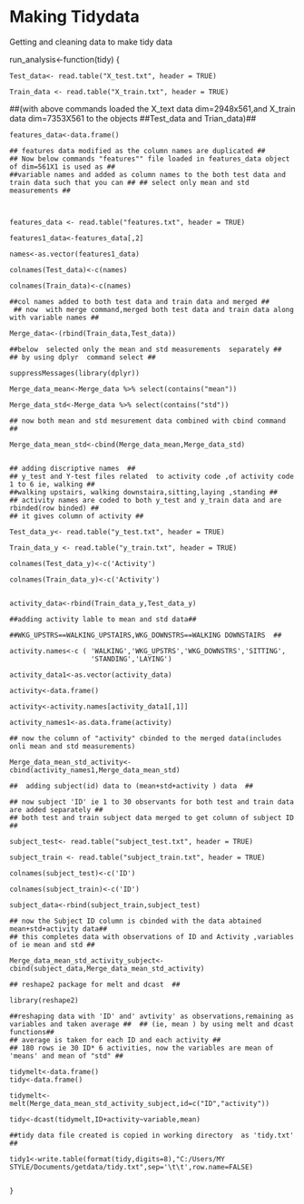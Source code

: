 # Making Tidydata
Getting and cleaning data to make tidy data

run_analysis<-function(tidy) {
    
    Test_data<- read.table("X_test.txt", header = TRUE) 
    
    Train_data <- read.table("X_train.txt", header = TRUE) 
    
   ##(with above commands loaded the X_text data dim=2948x561,and X_train data dim=7353X561 to the objects ##Test_data and Trian_data)##
     
    features_data<-data.frame()
    
    ## features data modified as the column names are duplicated ##
    ## Now below commands "features"" file loaded in features_data object of dim=561X1 is used as ##
    ##variable names and added as column names to the both test data and train data such that you can ## ## select only mean and std   measurements ##
    
    
    
    features_data <- read.table("features.txt", header = TRUE)
    
    features1_data<-features_data[,2]
    
    names<-as.vector(features1_data)
    
    colnames(Test_data)<-c(names)
    
    colnames(Train_data)<-c(names)
    
    ##col names added to both test data and train data and merged ##
     ## now  with merge command,merged both test data and train data along with variable names ##
    
    Merge_data<-(rbind(Train_data,Test_data))
    
    ##below  selected only the mean and std measurements  separately ##
    ## by using dplyr  command select ##
    
    suppressMessages(library(dplyr))
    
    Merge_data_mean<-Merge_data %>% select(contains("mean"))
    
    Merge_data_std<-Merge_data %>% select(contains("std"))
    
    ## now both mean and std mesurement data combined with cbind command ##
    
    Merge_data_mean_std<-cbind(Merge_data_mean,Merge_data_std)
    
    
    ## adding discriptive names  ##
    ## y_test and Y-test files related  to activity code ,of activity code 1 to 6 ie, walking ##
    ##walking upstairs, walking downstaira,sitting,laying ,standing ##
    ## activity names are coded to both y_test and y_train data and are rbinded(row binded) ##
    ## it gives column of activity ##
    
    Test_data_y<- read.table("y_test.txt", header = TRUE)
    
    Train_data_y <- read.table("y_train.txt", header = TRUE) 
    
    colnames(Test_data_y)<-c('Activity')
    
    colnames(Train_data_y)<-c('Activity')
    
    
    activity_data<-rbind(Train_data_y,Test_data_y)
    
    ##adding activity lable to mean and std data##
    
    ##WKG_UPSTRS==WALKING_UPSTAIRS,WKG_DOWNSTRS==WALKING DOWNSTAIRS  ##
    
    activity.names<-c ( 'WALKING','WKG_UPSTRS','WKG_DOWNSTRS','SITTING',          
                        'STANDING','LAYING')
    
    activity_data1<-as.vector(activity_data)
    
    activity<-data.frame()
    
    activity<-activity.names[activity_data1[,1]]
    
    activity_names1<-as.data.frame(activity)
    
    ## now the column of "activity" cbinded to the merged data(includes onli mean and std measurements)
    
    Merge_data_mean_std_activity<-cbind(activity_names1,Merge_data_mean_std)
    
    ##  adding subject(id) data to (mean+std+activity ) data  ##
    
    ## now subject 'ID' ie 1 to 30 observants for both test and train data are added separately ##
    ## both test and train subject data merged to get column of subject ID ##
    
    subject_test<- read.table("subject_test.txt", header = TRUE)
    
    subject_train <- read.table("subject_train.txt", header = TRUE)
    
    colnames(subject_test)<-c('ID')
    
    colnames(subject_train)<-c('ID')
    
    subject_data<-rbind(subject_train,subject_test)
    
    ## now the Subject ID column is cbinded with the data abtained mean+std+activity data##
    ## this completes data with observations of ID and Activity ,variables of ie mean and std ##
    
    Merge_data_mean_std_activity_subject<-cbind(subject_data,Merge_data_mean_std_activity)
    
    ## reshape2 package for melt and dcast  ## 
    
    library(reshape2)
    
    ##reshaping data with 'ID' and' avtivity' as observations,remaining as variables and taken average ##  ## (ie, mean ) by using melt and dcast functions##
    ## average is taken for each ID and each activity ##
    ## 180 rows ie 30 ID* 6 activities, now the variables are mean of 'means' and mean of "std" ##
    
    tidymelt<-data.frame()
    tidy<-data.frame()
    
    tidymelt<-melt(Merge_data_mean_std_activity_subject,id=c("ID","activity"))
    
    tidy<-dcast(tidymelt,ID+activity~variable,mean)
    
    ##tidy data file created is copied in working directory  as 'tidy.txt' ##
    
    tidy1<-write.table(format(tidy,digits=8),"C:/Users/MY STYLE/Documents/getdata/tidy.txt",sep='\t\t',row.name=FALSE)
    
    
    }





